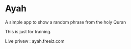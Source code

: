 # Ayah
A simple app to show a random phrase from the holy Quran

This is just for training.

Live privew : ayah.freeiz.com

